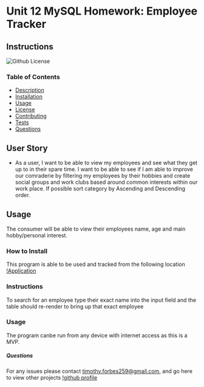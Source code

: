 # Unit 12 MySQL Homework: Employee Tracker



## Instructions
![Github License](https://img.shields.io/badge/license-MIT-blue.svg)

### Table of Contents

* [Description](#Description)
* [Installation](#Installation)
* [Usage](#Usage)
* [License](#License)
* [Contributing](#Contributing)
* [Tests](#TEST)
* [Questions](#Questions)

## User Story

* As a user, I want to be able to view my employees and see what they get up to in their spare time. I want to be able to see if I am able to improve our comraderie by filtering my employees by their hobbies and create social groups and work clubs based around common interests within our work place. If possible sort category by Ascending and Descending order. 

## Usage

The consumer will be able to view their employees name, age and main hobby/personal interest.

### How to Install
This program is able to be used and tracked from the following location [!Application](https://damp-cove-93453.herokuapp.com/?id=5fd3ffd57b7c86402879f449)

### Instructions
To search for an employee type their exact name into the input field and the table should re-render to bring up that exact employee

### Usage
The program canbe run from any device with internet access as this is a MVP.


##### Questions 
For any issues please contact timothy.forbes259@gmail.com, and go here to view other projects [!github profile](https://github.com/xenonth)


